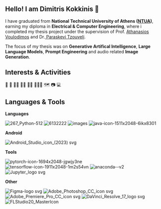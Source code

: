 ## Hello! I am Dimitris Kokkinis 👋

<!--
**dikokkinis/diKokkinis** is a ✨ _special_ ✨ repository because its `README.md` (this file) appears on your GitHub profile.

Here are some ideas to get you started:

- 🔭 I’m currently working on ...
- 🌱 I’m currently learning ...
- 👯 I’m looking to collaborate on ...
- 🤔 I’m looking for help with ...
- 💬 Ask me about ...
- 📫 How to reach me: ...
- 😄 Pronouns: ...
- ⚡ Fun fact: ...
-->

I have graduated from **National Technical University of Athens ([NTUA](https://www.ece.ntua.gr/en))**, earning my diploma in **Electrical &amp; Computer Engineering**, where i completed my thesis project under the supervision of Prof. [Athanasios Voulodimos](https://www.ece.ntua.gr/en/staff/492) and Dr.[ Paraskevi Tzouveli](http://www.image.ntua.gr/~tpar/).

The focus of my thesis was on **Generative Artifical Intelligence**, **Large Language Models**, **Prompt Engineering** and audio related **Image Generation**. 

## Interests & Activities

🎨 🎹 🏊‍♂️ 🚵‍♂️ 🤸‍♂️ 🏋🏼‍♂️ 🗺 📷 💻

## Languages & Tools

**Languages**

![267_Python-512](https://github.com/user-attachments/assets/9f467a87-ea22-4c85-a40f-85bb0ad57273)
![6132222](https://github.com/user-attachments/assets/a21a7652-15de-4bf8-ba71-111da6eedc7a)
![images](https://github.com/user-attachments/assets/230e6ed1-5a1a-4137-8368-c470619ebdc5)
![java-icon-1511x2048-6ikx8301](https://github.com/user-attachments/assets/3e181368-f889-4f4c-bf9e-352fe29ab896)

**Android**

![Android_Studio_icon_(2023) svg](https://github.com/user-attachments/assets/1e2aca52-2564-4bff-8d51-87b9bff8dd40)


**Tools**

![pytorch-icon-1694x2048-jgwjy3ne](https://github.com/user-attachments/assets/78f7aec7-2a88-4143-b4ce-44197069e506)
![tensorflow-icon-1911x2048-1m2s54vn](https://github.com/user-attachments/assets/79f92728-085a-446e-8653-80b004eae266)
![anaconda--v2](https://github.com/user-attachments/assets/f82af597-c534-4df3-87ff-c4d3186e908e)
![Jupyter_logo svg](https://github.com/user-attachments/assets/155b48de-446e-45e8-b2e4-f03026556390)

**Other**

![Figma-logo svg](https://github.com/user-attachments/assets/87b4db41-376f-45d2-a203-fa682d84dafc)
![Adobe_Photoshop_CC_icon svg](https://github.com/user-attachments/assets/f9da3a1c-147f-49a9-9fbf-b67f81d82178)
![Adobe_Premiere_Pro_CC_icon svg](https://github.com/user-attachments/assets/00cb3549-a8db-4012-8f42-d25c05a61c56)
![DaVinci_Resolve_17_logo svg](https://github.com/user-attachments/assets/e350b75b-e9e2-4e56-964d-71590026efc7)
![FLStudio20_MasterIcon](https://github.com/user-attachments/assets/656ca876-fdd2-4b19-9043-21f7c417e8c0)

